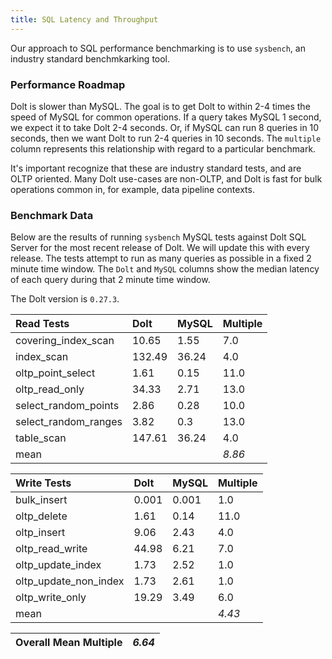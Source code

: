 ```yaml
---
title: SQL Latency and Throughput
---
```


Our approach to SQL performance benchmarking is to use `sysbench`, an
industry standard benchmkarking tool.

### Performance Roadmap

Dolt is slower than MySQL. The goal is to get Dolt to within 2-4 times
the speed of MySQL for common operations. If a query takes MySQL 1
second, we expect it to take Dolt 2-4 seconds. Or, if MySQL can run 8
queries in 10 seconds, then we want Dolt to run 2-4 queries in 10
seconds. The `multiple` column represents this relationship with
regard to a particular benchmark.

It's important recognize that these are industry standard tests, and
are OLTP oriented. Many Dolt use-cases are non-OLTP, and Dolt is fast
for bulk operations common in, for example, data pipeline contexts.

### Benchmark Data

Below are the results of running `sysbench` MySQL tests against Dolt
SQL Server for the most recent release of Dolt. We will update this
with every release. The tests attempt to run as many queries as
possible in a fixed 2 minute time window. The `Dolt` and `MySQL`
columns show the median latency of each query during that 2 minute
time window.

The Dolt version is `0.27.3`.

| Read Tests | Dolt | MySQL | Multiple |
| :--- | :--- | :--- | :--- |
| covering\_index\_scan | 10.65 | 1.55 | 7.0 |
| index\_scan | 132.49 | 36.24 | 4.0 |
| oltp\_point\_select | 1.61 | 0.15 | 11.0 |
| oltp\_read\_only | 34.33 | 2.71 | 13.0 |
| select\_random\_points | 2.86 | 0.28 | 10.0 |
| select\_random\_ranges | 3.82 | 0.3 | 13.0 |
| table\_scan | 147.61 | 36.24 | 4.0 |
| mean |  |  | _8.86_ |

| Write Tests | Dolt | MySQL | Multiple |
| :--- | :--- | :--- | :--- |
| bulk\_insert | 0.001 | 0.001 | 1.0 |
| oltp\_delete | 1.61 | 0.14 | 11.0 |
| oltp\_insert | 9.06 | 2.43 | 4.0 |
| oltp\_read\_write | 44.98 | 6.21 | 7.0 |
| oltp\_update\_index | 1.73 | 2.52 | 1.0 |
| oltp\_update\_non\_index | 1.73 | 2.61 | 1.0 |
| oltp\_write\_only | 19.29 | 3.49 | 6.0 |
| mean |  |  | _4.43_ |

| Overall Mean Multiple | _6.64_ |
| :--- | :--- |
<br/>
